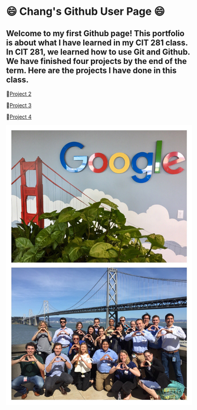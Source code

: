 # :smile: Chang's Github User Page :smile:
## Welcome to my first Github page! This portfolio is about what I have learned in my CIT 281 class. In CIT 281, we learned how to use Git and Github. We have finished four projects by the end of the term. Here are the projects I have done in this class.
:rocket:[Project 2](https://uo-cit.github.io/p2-17S-changliCHN/)

:rocket:[Project 3](https://uo-cit.github.io/p3-17s-changliCHN/)

:rocket:[Project 4](https://uo-cit.github.io/p4-17s-changliCHN/)

![Ducks at Google](images/Ducks-at-Google.png)
